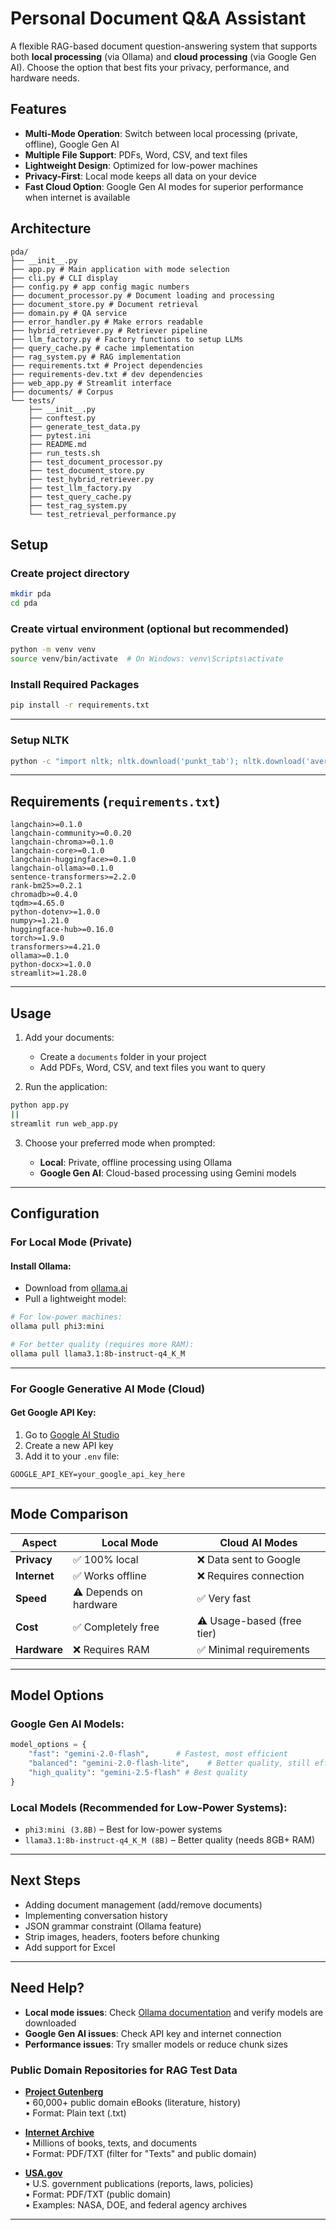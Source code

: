 # Personal Document Q&A Assistant

A flexible RAG-based document question-answering system that supports both **local processing** (via Ollama) and **cloud processing** (via Google Gen AI). Choose the option that best fits your privacy, performance, and hardware needs.

## Features

- **Multi-Mode Operation**: Switch between local processing (private, offline), Google Gen AI
- **Multiple File Support**: PDFs, Word, CSV, and text files
- **Lightweight Design**: Optimized for low-power machines
- **Privacy-First**: Local mode keeps all data on your device
- **Fast Cloud Option**: Google Gen AI modes for superior performance when internet is available

## Architecture
```
pda/
├── __init__.py  
├── app.py # Main application with mode selection
├── cli.py # CLI display
├── config.py # app config magic numbers 
├── document_processor.py # Document loading and processing
├── document_store.py # Document retrieval
├── domain.py # QA service
├── error_handler.py # Make errors readable
├── hybrid_retriever.py # Retriever pipeline
├── llm_factory.py # Factory functions to setup LLMs
├── query_cache.py # cache implementation
├── rag_system.py # RAG implementation
├── requirements.txt # Project dependencies
├── requirements-dev.txt # dev dependencies
├── web_app.py # Streamlit interface
├── documents/ # Corpus
└── tests/
    ├── __init__.py
    ├── conftest.py
    ├── generate_test_data.py
    ├── pytest.ini
    ├── README.md
    ├── run_tests.sh
    ├── test_document_processor.py
    ├── test_document_store.py
    ├── test_hybrid_retriever.py
    ├── test_llm_factory.py
    ├── test_query_cache.py
    ├── test_rag_system.py
    └── test_retrieval_performance.py
```

## Setup

### Create project directory
```bash
mkdir pda
cd pda
```

### Create virtual environment (optional but recommended)
```bash
python -m venv venv
source venv/bin/activate  # On Windows: venv\Scripts\activate
```

### Install Required Packages

```bash
pip install -r requirements.txt
```

---

### Setup NLTK

```bash
python -c "import nltk; nltk.download('punkt_tab'); nltk.download('averaged_perceptron_tagger_eng')"
```

---

## Requirements (`requirements.txt`)

```text
langchain>=0.1.0
langchain-community>=0.0.20
langchain-chroma>=0.1.0
langchain-core>=0.1.0
langchain-huggingface>=0.1.0
langchain-ollama>=0.1.0
sentence-transformers>=2.2.0
rank-bm25>=0.2.1
chromadb>=0.4.0
tqdm>=4.65.0
python-dotenv>=1.0.0
numpy>=1.21.0
huggingface-hub>=0.16.0
torch>=1.9.0
transformers>=4.21.0
ollama>=0.1.0
python-docx>=1.0.0
streamlit>=1.28.0
```

---

## Usage

1. Add your documents:

   * Create a `documents` folder in your project
   * Add PDFs, Word, CSV, and text files you want to query

2. Run the application:

```bash
python app.py
||
streamlit run web_app.py
```

3. Choose your preferred mode when prompted:

   * **Local**: Private, offline processing using Ollama
   * **Google Gen AI**: Cloud-based processing using Gemini models

---

## Configuration

### For Local Mode (Private)

#### Install Ollama:

* Download from [ollama.ai](https://ollama.ai)
* Pull a lightweight model:

```bash
# For low-power machines:
ollama pull phi3:mini

# For better quality (requires more RAM):
ollama pull llama3.1:8b-instruct-q4_K_M
```

---

### For Google Generative AI Mode (Cloud)

#### Get Google API Key:

1. Go to [Google AI Studio](https://makersuite.google.com/)
2. Create a new API key
3. Add it to your `.env` file:

```env
GOOGLE_API_KEY=your_google_api_key_here
```

---

## Mode Comparison

| Aspect       | Local Mode             | Cloud AI Modes             |
| ------------ | ---------------------- |----------------------------|
| **Privacy**  | ✅ 100% local           | ❌ Data sent to Google      |
| **Internet** | ✅ Works offline        | ❌ Requires connection      |
| **Speed**    | ⚠️ Depends on hardware | ✅ Very fast                |
| **Cost**     | ✅ Completely free      | ⚠️ Usage-based (free tier) |
| **Hardware** | ❌ Requires RAM         | ✅ Minimal requirements     |

---

## Model Options

### Google Gen AI Models:
```python
model_options = {
    "fast": "gemini-2.0-flash",      # Fastest, most efficient
    "balanced": "gemini-2.0-flash-lite",    # Better quality, still efficient
    "high_quality": "gemini-2.5-flash" # Best quality
}
```

### Local Models (Recommended for Low-Power Systems):

* `phi3:mini (3.8B)` – Best for low-power systems
* `llama3.1:8b-instruct-q4_K_M (8B)` – Better quality (needs 8GB+ RAM)

---

## Next Steps

* Adding document management (add/remove documents)
* Implementing conversation history
* JSON grammar constraint (Ollama feature)
* Strip images, headers, footers before chunking
* Add support for Excel

---

## Need Help?

* **Local mode issues**: Check [Ollama documentation](https://ollama.ai) and verify models are downloaded
* **Google Gen AI issues**: Check API key and internet connection
* **Performance issues**: Try smaller models or reduce chunk sizes

### Public Domain Repositories for RAG Test Data

- **[Project Gutenberg](https://www.gutenberg.org/)**  
  • 60,000+ public domain eBooks (literature, history)  
  • Format: Plain text (.txt)  

- **[Internet Archive](https://archive.org/)**  
  • Millions of books, texts, and documents  
  • Format: PDF/TXT (filter for "Texts" and public domain)  

- **[USA.gov](https://www.usa.gov/federal-agencies)**  
  • U.S. government publications (reports, laws, policies)  
  • Format: PDF/TXT (public domain)  
  • Examples: NASA, DOE, and federal agency archives  
------